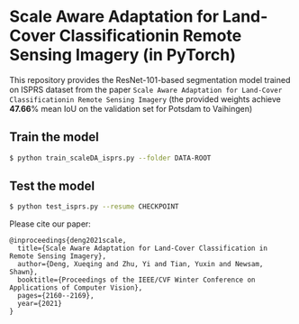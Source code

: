 
# Scale Aware Adaptation for Land-Cover Classificationin Remote Sensing Imagery (in PyTorch)

This repository provides the ResNet-101-based segmentation model trained on ISPRS dataset from the paper `Scale Aware Adaptation for Land-Cover Classificationin Remote Sensing Imagery` (the provided weights achieve **47.66**% mean IoU on the validation set for Potsdam to Vaihingen)



## Train the model
```bash
$ python train_scaleDA_isprs.py --folder DATA-ROOT
```

## Test the model
```bash
$ python test_isprs.py --resume CHECKPOINT 
```

Please cite our paper:
```
@inproceedings{deng2021scale,
  title={Scale Aware Adaptation for Land-Cover Classification in Remote Sensing Imagery},
  author={Deng, Xueqing and Zhu, Yi and Tian, Yuxin and Newsam, Shawn},
  booktitle={Proceedings of the IEEE/CVF Winter Conference on Applications of Computer Vision},
  pages={2160--2169},
  year={2021}
}
```
